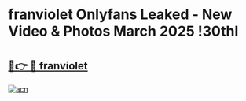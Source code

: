 # franviolet Onlyfans Leaked - New Video & Photos March 2025 !30thl

# <h2><a href="https://mj3skq.iuczelnia.edu.pl?title=franviolet&ref=30thl">🔗👉 🔴 franviolet</a></h2>

[![acn](https://github.com/user-attachments/assets/0f9c940e-d8b0-45ae-aac7-cd30a18b3e1c)](https://mj3skq.iuczelnia.edu.pl?title=franviolet&ref=30thl)

